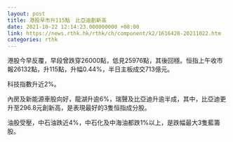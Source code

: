 ```yaml
---
layout: post
title: 港股早市升115點　比亞迪創新高
date: 2021-10-22 12:14:23.000000000 +08:00
link: https://news.rthk.hk/rthk/ch/component/k2/1616420-20211022.htm
categories: rthk
---
```


港股今早反覆，早段曾跌穿26000點，低見25976點，其後回穩。恒指上午收市報26132點，升115點，升幅0.44%，半日主板成交713億元。

科技指數升近2%。

內房及新能源車股向好，龍湖升逾6%，瑞聲及比亞迪升逾半成，其中，比亞迪更升至296.8元創新高，是表現最好的3隻恒指成分股。

油股受壓，中石油跌近4%，中石化及中海油都跌1%以上，是跌幅最大3隻藍籌股。
